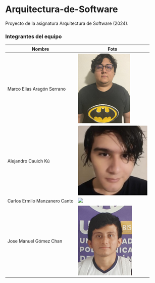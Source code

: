 # Arquitectura-de-Software

Proyecto de la asignatura Arquitectura de Software (2024).

### Integrantes del equipo

| Nombre                         | Foto                                                 |
|--------------------------------|------------------------------------------------------|
| Marco Elias Aragón Serrano    | <img src="README_assets/marco.jpg" height="220">      |
| Alejandro Cauich Kú           | <img src="README_assets/Picture_Alejandro.png" height="220">  |
| Carlos Ermilo Manzanero Canto | <img src="README_assets/carlos.jpg" height="220">     |
| Jose Manuel Gómez Chan        | <img src="README_assets/JoseManuel.png" height="220">       |
